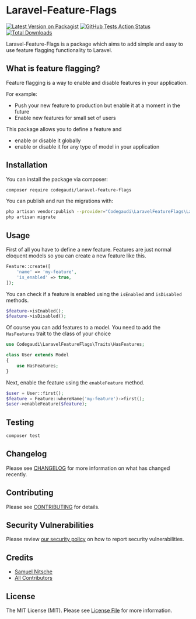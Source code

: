 # Laravel-Feature-Flags

[![Latest Version on Packagist](https://img.shields.io/packagist/v/codegaudi/laravel-feature-flags.svg?style=flat-square)](https://packagist.org/packages/codegaudi/laravel-feature-flags)
[![GitHub Tests Action Status](https://img.shields.io/github/workflow/status/codegaudi/laravel-feature-flags/Tests/main?style=flat-square)](https://github.com/codegaudi/laravel-feature-flags/actions?query=workflow%3ATests+branch%3Amain)
[![Total Downloads](https://img.shields.io/packagist/dt/codegaudi/laravel-feature-flags.svg?style=flat-square)](https://packagist.org/packages/codegaudi/laravel-feature-flags)

Laravel-Feature-Flags is a package which aims to add simple and easy to use feature flagging functionality to Laravel.

## What is feature flagging?

Feature flagging is a way to enable and disable features in your application.

For example:
* Push your new feature to production but enable it at a moment in the future
* Enable new features for small set of users

This package allows you to define a feature and
* enable or disable it globally
* enable or disable it for any type of model in your application

## Installation

You can install the package via composer:

```bash
composer require codegaudi/laravel-feature-flags
```

You can publish and run the migrations with:

```bash
php artisan vendor:publish --provider="Codegaudi\LaravelFeatureFlags\LaravelFeatureFlagsServiceProvider" --tag="migrations"
php artisan migrate
```

## Usage

First of all you have to define a new feature. Features are just normal eloquent models so you can create a new feature like this.
```php
Feature::create([
    'name' => 'my-feature',
    'is_enabled' => true,
]);
```

You can check if a feature is enabled using the `isEnabled` and `isDisabled` methods.

```php
$feature->isEnabled();
$feature->isDisabled();
```

Of course you can add features to a model. You need to add the `HasFeatures` trait to the class of your choice

```php
use Codegaudi\LaravelFeatureFlags\Traits\HasFeatures;

class User extends Model
{
    use HasFeatures;
}
```

Next, enable the feature using the `enableFeature` method.

```php
$user = User::first();
$feature = Feature::whereName('my-feature')->first();
$user->enableFeature($feature);
```

## Testing

```bash
composer test
```

## Changelog

Please see [CHANGELOG](CHANGELOG.md) for more information on what has changed recently.

## Contributing

Please see [CONTRIBUTING](.github/CONTRIBUTING.md) for details.

## Security Vulnerabilities

Please review [our security policy](../../security/policy) on how to report security vulnerabilities.

## Credits

- [Samuel Nitsche](https://github.com/samuelnitsche)
- [All Contributors](../../contributors)

## License

The MIT License (MIT). Please see [License File](LICENSE.md) for more information.
